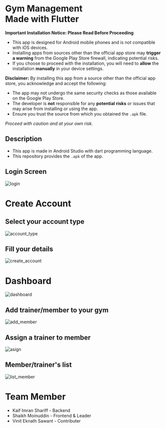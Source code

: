 # Gym Management <br /> Made with Flutter

**Important Installation Notice: Please Read Before Proceeding**

- This app is designed for Android mobile phones and is not compatible with iOS devices.
- Installing apps from sources other than the official app store may __trigger a warning__ from the Google Play Store firewall, indicating potential risks.
- If you choose to proceed with the installation, you will need to __allow__ the installation __manually__ in your device settings.

**Disclaimer:**
By installing this app from a source other than the official app store, you acknowledge and accept the following:
- The app may not undergo the same security checks as those available on the Google Play Store.
- The developer is __not__ responsible for any __potential risks__ or issues that may arise from installing or using the app.
- Ensure you trust the source from which you obtained the `.apk` file.

*Proceed with caution and at your own risk.*

## Description
- This app is made in Android Studio with dart programming language.
- This repository provides the `.apk` of the app.

## Login Screen
![login](https://github.com/Random-Guyz/Gym-Management/assets/93507427/66e23aca-9ac1-4d54-9a43-54e1eb20613d)

# Create Account

## Select your account type
![account_type](https://github.com/Random-Guyz/Gym-Management/assets/93507427/0616e269-a7c4-4908-9877-02f01aefcf92)

## Fill your details
![create_account](https://github.com/Random-Guyz/Gym-Management/assets/93507427/f5505d07-b653-49f8-a45d-318d4f361ebf)

# Dashboard
![dashboard](https://github.com/Random-Guyz/Gym-Management/assets/93507427/b483f5c7-31af-4b2a-bb37-9b8a5630e991)


## Add trainer/member to your gym
![add_member](https://github.com/Random-Guyz/Gym-Management/assets/93507427/460087dd-d3d6-45d0-bd43-af5eb9c52f35)

## Assign a trainer to member
![asign](https://github.com/Random-Guyz/Gym-Management/assets/93507427/5f7ae49b-1021-4901-ba58-7cecc6f52c6a)

## Member/trainer's list
![list_member](https://github.com/Random-Guyz/Gym-Management/assets/93507427/ce004522-1643-4d4d-bcc2-24fdc98c17f6)


# Team Member

 - Kaif Imran Shariff - Backend
 - Shaikh Moinuddin - Frontend & Leader
 - Vinit Eknath Sawant - Contributer
